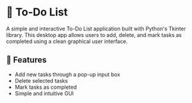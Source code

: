 # 📝 To-Do List 

A simple and interactive To-Do List application built with Python's Tkinter library. This desktop app allows users to add, delete, and mark tasks as completed using a clean graphical user interface.

## 🚀 Features

- Add new tasks through a pop-up input box
- Delete selected tasks
- Mark tasks as completed
- Simple and intuitive GUI 
